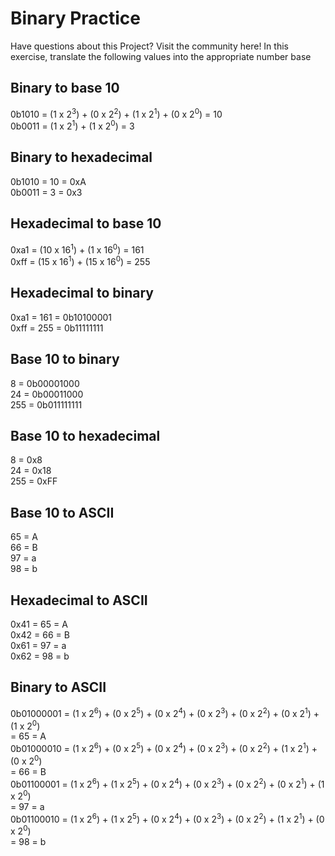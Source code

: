# Binary Practice

Have questions about this Project? Visit the community here!
In this exercise, translate the following values into the appropriate number base

## Binary to base 10

0b1010 = (1 x 2<sup>3</sup>) + (0 x 2<sup>2</sup>) + (1 x 2<sup>1</sup>) + (0 x 2<sup>0</sup>) = 10<br />
0b0011 = (1 x 2<sup>1</sup>) + (1 x 2<sup>0</sup>) = 3

## Binary to hexadecimal

0b1010 = 10 = 0xA<br />
0b0011 = 3 = 0x3

## Hexadecimal to base 10

0xa1 = (10 x 16<sup>1</sup>) + (1 x 16<sup>0</sup>) = 161<br />
0xff = (15 x 16<sup>1</sup>) + (15 x 16<sup>0</sup>) = 255<br />

## Hexadecimal to binary

0xa1 = 161 = 0b10100001<br />
0xff = 255 = 0b11111111

## Base 10 to binary

8 = 0b00001000<br />
24 = 0b00011000<br />
255 = 0b011111111

## Base 10 to hexadecimal

8 = 0x8<br />
24 = 0x18<br />
255 = 0xFF

## Base 10 to ASCII

65 = A<br />
66 = B<br />
97 = a<br />
98 = b

## Hexadecimal to ASCII

0x41 = 65 = A<br />
0x42 = 66 = B<br />
0x61 = 97 = a<br />
0x62 = 98 = b

## Binary to ASCII

0b01000001 = (1 x 2<sup>6</sup>) + (0 x 2<sup>5</sup>) + (0 x 2<sup>4</sup>) + (0 x 2<sup>3</sup>) + (0 x 2<sup>2</sup>) + (0 x 2<sup>1</sup>) + (1 x 2<sup>0</sup>) <br /> = 65 = A</br>
0b01000010 = (1 x 2<sup>6</sup>) + (0 x 2<sup>5</sup>) + (0 x 2<sup>4</sup>) + (0 x 2<sup>3</sup>) + (0 x 2<sup>2</sup>) + (1 x 2<sup>1</sup>) + (0 x 2<sup>0</sup>) <br /> = 66 = B</br>
0b01100001 = (1 x 2<sup>6</sup>) + (1 x 2<sup>5</sup>) + (0 x 2<sup>4</sup>) + (0 x 2<sup>3</sup>) + (0 x 2<sup>2</sup>) + (0 x 2<sup>1</sup>) + (1 x 2<sup>0</sup>) <br /> = 97 = a</br>
0b01100010 = (1 x 2<sup>6</sup>) + (1 x 2<sup>5</sup>) + (0 x 2<sup>4</sup>) + (0 x 2<sup>3</sup>) + (0 x 2<sup>2</sup>) + (1 x 2<sup>1</sup>) + (0 x 2<sup>0</sup>) <br /> = 98 = b
